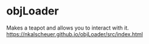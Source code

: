 # objLoader
Makes a teapot and allows you to interact with it. 
https://nkalscheuer.github.io/objLoader/src/index.html
